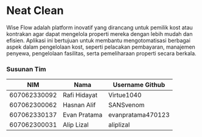 # Neat Clean

Wise Flow adalah platform inovatif yang dirancang untuk
pemilik kost atau kontrakan agar dapat mengelola properti mereka
dengan lebih mudah dan efisien. Aplikasi ini bertujuan untuk
membantu mengotomatisasi berbagai aspek dalam pengelolaan kost, seperti
pelacakan pembayaran, manajemen penyewa, pengelolaan fasilitas, serta
pemeliharaan properti secara berkala.

### Susunan Tim

NIM             | Nama            | Username Github
----------------|-----------------| ---------------
607062330092    | Rafi Hidayat    | Virtue1040
607062300062    | Hasnan Alif     | SANSvenom
607062330137    | Evan Pratama    | evanpratama470123
607062300031    | Alip Lizal      | aliplizal
